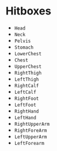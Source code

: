 # Hitboxes

* `Head`
* `Neck`
* `Pelvis`
* `Stomach`
* `LowerChest`
* `Chest`
* `UpperChest`
* `RightThigh`
* `LeftThigh`
* `RightCalf`
* `LeftCalf`
* `RightFoot`
* `LeftFoot`
* `RightHand`
* `LeftHand`
* `RightUpperArm`
* `RightForeArm`
* `LeftUpperArm`
* `LeftForearm`


